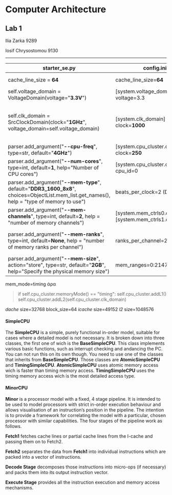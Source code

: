 # Computer Architecture

## Lab 1

Ilia Zarka 9289

Iosif Chrysostomou 9130

---

| starter_se.py | config.ini | Parameter |
| --- | --- | --- |
| cache_line_size = **64** | cache_line_size=**64** | Cache Block Size
| self.voltage_domain = VoltageDomain(voltage="**3.3V**") | [system.voltage_domain] voltage=3.3 |  System Voltage
| self.clk_domain = SrcClockDomain(clock="**1GHz**", voltage_domain=self.voltage_domain) | [system.clk_domain] clock=**1000** | System Clock _(not the clock of the actual simulated components)_
| parser.add_argument("**--cpu-freq**", type=str, default="**4GHz**") | [system.cpu_cluster.clk_domain] clock=**250** | CPU Frequency
| parser.add_argument("**--num-cores**", type=int, default=**1**, help="Number of CPU cores") | [system.cpu_cluster.cpus] cpu_id=0 | Number of Cores
| parser.add_argument("**--mem-type**", default="**DDR3_1600_8x8**", choices=ObjectList.mem_list.get_names(), help = "type of memory to use") | beats_per_clock=2 (DDR)| DRAM Type
| parser.add_argument("**--mem-channels**", type=int, default=**2**, help = "number of memory channels") |  [system.mem_ctrls0.dram] [system.mem_ctrls1.dram] | Number of Memory Channels
| parser.add_argument("**--mem-ranks**", type=int, default=**None**, help = "number of memory ranks per channel") | ranks_per_channel=2 | Memory Ranks in each Channel
| parser.add_argument("**--mem-size**", action="store", type=str, default="**2GB**", help="Specify the physical memory size") | mem_ranges=0:2147483648 | Total DRAM Size

mem_mode=timing άρα
> if self.cpu_cluster.memoryMode() == "timing":
        self.cpu_cluster.addL1()
        self.cpu_cluster.addL2(self.cpu_cluster.clk_domain)

_dache_ size=32768
block_size=64
_icache_ size=49152
_l2_ size=1048576

#### **SimpleCPU**
The **SimpleCPU** is a simple, purely functional in-order model, suitable for cases where a detailed model is not necessary. It is broken down into three classes, the first one of wich is the **BaseSimpleCPU**. This class implements various basic functions, such as interrupt checking and andancing the PC. You can not run this on its own though. You need to use one of the classes that inherits from **BaseSimpleCPU**. Those classes are **AtomicSimpleCPU** and **TimingSimpleCPU**. **AtomicSimpleCPU** uses atomic memory access wich is faster than timing memory access. **TimingSimpleCPU** uses the timing memory access wich is the most detailed access type.
#### **MinorCPU**
**Minor** is a processor model with a fixed, 4 stage pipeline.  It is intended to be used to model processors with strict in-order execution behaviour and allows visualisation of an instruction’s position in the pipeline. The intention is to provide a framework for correlating the model with a particular, chosen processor with similar capabilities. The four stages of the pipeline work as follows.

**Fetch1** fetches cache lines or partial cache lines from the I-cache and passing them on to Fetch2.

**Fetch2** separates the data from **Fetch1** into individual instructions which are packed into a vector of instructions.

**Decode Stage** decomposes those instructions into micro-ops (if necessary) and packs them into its output instruction vector.

**Execute Stage** provides all the instruction execution and memory access mechanisms.
